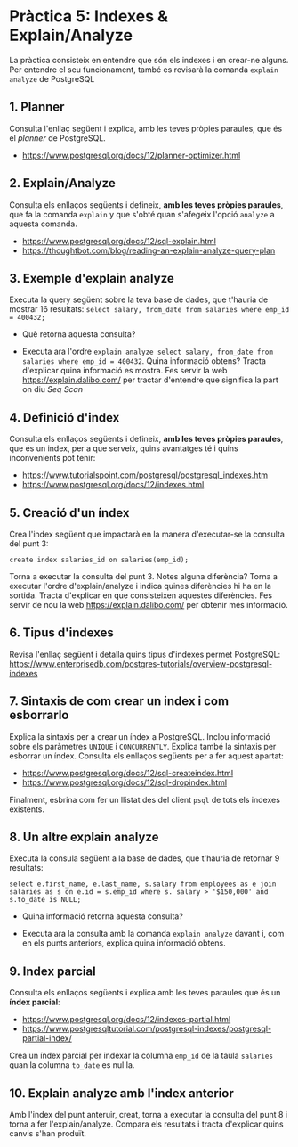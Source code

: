 # Pràctica 5: Indexes & Explain/Analyze

La pràctica consisteix en entendre que són els indexes i en crear-ne alguns. Per entendre el seu funcionament, també es revisarà la comanda `explain analyze` de PostgreSQL

## 1. Planner

Consulta l'enllaç següent i explica, amb les teves pròpies paraules, que és el *planner* de PostgreSQL.

* https://www.postgresql.org/docs/12/planner-optimizer.html

## 2. Explain/Analyze

Consulta els enllaços següents i defineix, **amb les teves pròpies paraules**, que fa la comanda `explain` y que s'obté quan s'afegeix l'opció `analyze` a aquesta comanda.

* https://www.postgresql.org/docs/12/sql-explain.html
* https://thoughtbot.com/blog/reading-an-explain-analyze-query-plan

## 3. Exemple d'explain analyze

Executa la query següent sobre la teva base de dades, que t'hauria de mostrar 16 resultats: `select salary, from_date from salaries where emp_id = 400432;` 

* Què retorna aquesta consulta?

* Executa ara l'ordre `explain analyze select salary, from_date from salaries where emp_id = 400432`. Quina informació obtens? Tracta d'explicar quina informació es mostra. Fes servir la web https://explain.dalibo.com/ per tractar d'entendre que significa la part on diu *Seq Scan* 

## 4. Definició d'index

Consulta els enllaços següents i defineix, **amb les teves pròpies paraules**, que és un index, per a que serveix, quins avantatges té i quins inconvenients pot tenir:

* https://www.tutorialspoint.com/postgresql/postgresql_indexes.htm
* https://www.postgresql.org/docs/12/indexes.html

## 5. Creació d'un índex

Crea l'index següent que impactarà en la manera d'executar-se la consulta del punt 3:

    create index salaries_id on salaries(emp_id);

Torna a executar la consulta del punt 3. Notes alguna diferència? Torna a executar l'ordre d'explain/analyze i indica quines diferències hi ha en la sortida. Tracta d'explicar en que consisteixen aquestes diferències. Fes servir de nou la web https://explain.dalibo.com/  per obtenir més informació.

## 6. Tipus d'indexes

Revisa l'enllaç següent i detalla quins tipus d'indexes permet PostgreSQL:
https://www.enterprisedb.com/postgres-tutorials/overview-postgresql-indexes

## 7. Sintaxis de com crear un index i com esborrarlo

Explica la sintaxis per a crear un índex a PostgreSQL. Inclou informació sobre els paràmetres `UNIQUE` i `CONCURRENTLY`. Explica també la sintaxis per esborrar un índex. Consulta els enllaços següents per a fer aquest apartat:

* https://www.postgresql.org/docs/12/sql-createindex.html
* https://www.postgresql.org/docs/12/sql-dropindex.html

Finalment, esbrina com fer un llistat des del client `psql` de tots els indexes existents.

## 8. Un altre explain analyze

Executa la consula següent a la base de dades, que t'hauria de retornar 9 resultats:

	select e.first_name, e.last_name, s.salary from employees as e join salaries as s on e.id = s.emp_id where s. salary > '$150,000' and s.to_date is NULL; 

* Quina informació retorna aquesta consulta?

* Executa ara la consulta amb la comanda `explain analyze` davant i, com en els punts anteriors, explica quina informació obtens.

## 9. Index parcial

Consulta els enllaços següents i explica amb les teves paraules que és un **índex parcial**:

* https://www.postgresql.org/docs/12/indexes-partial.html
* https://www.postgresqltutorial.com/postgresql-indexes/postgresql-partial-index/

Crea un índex parcial per indexar la columna `emp_id` de la taula `salaries` quan la columna `to_date` es nul·la.

## 10. Explain analyze amb l'index anterior

Amb l'index del punt anteruir, creat, torna a executar la consulta del punt 8 i torna a fer l'explain/analyze. Compara els resultats i tracta d'explicar quins canvis s'han produït.

